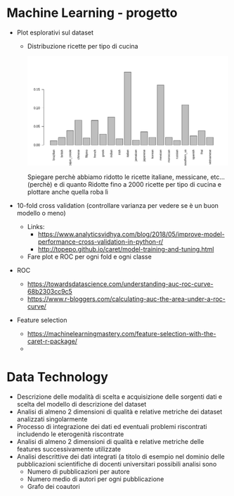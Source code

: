 # Machine Learning - progetto

- Plot esplorativi sul dataset

  - Distribuzione ricette per tipo di cucina

    ![Distribuzione ricette per tipo di cucina](./_report-assets/cuisine_distribution_dataset.png)

    Spiegare perchè abbiamo ridotto le ricette italiane, messicane, etc... (perchè) e di quanto
    Ridotte fino a 2000 ricette per tipo di cucina e plottare anche quella roba lì

- 10-fold cross validation (controllare varianza per vedere se è un buon modello o meno)

  - Links:
    - https://www.analyticsvidhya.com/blog/2018/05/improve-model-performance-cross-validation-in-python-r/
    - http://topepo.github.io/caret/model-training-and-tuning.html
  - Fare plot e ROC per ogni fold e ogni classe

- ROC

  - https://towardsdatascience.com/understanding-auc-roc-curve-68b2303cc9c5
  - https://www.r-bloggers.com/calculating-auc-the-area-under-a-roc-curve/

- Feature selection

  - https://machinelearningmastery.com/feature-selection-with-the-caret-r-package/
  - 

# Data Technology 

- Descrizione delle modalità di scelta e acquisizione delle sorgenti dati e scelta del modello di descrizione del dataset
- Analisi di almeno 2 dimensioni di qualità e relative metriche dei dataset analizzati singolarmente
- Processo di integrazione dei dati ed eventuali problemi riscontrati includendo le eterogenità riscontrate
- Analisi di almeno 2 dimensioni di qualità e relative metriche delle features successivamente utilizzate
- Analisi descrittive dei dati integrati (a titolo di esempio nel dominio delle pubblicazioni scientifiche di docenti universitari possibili analisi sono
  - Numero di pubblicazioni per autore
  - Numero medio di autori per ogni pubblicazione
  - Grafo dei coautori